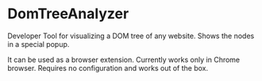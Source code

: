 # DomTreeAnalyzer

Developer Tool for visualizing a DOM tree of any website. Shows the nodes in a special popup.

It can be used as a browser extension. Currently works only in Chrome browser. Requires no configuration and works out of the box.
